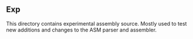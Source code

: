 ## Exp

This directory contains experimental assembly source.
Mostly used to test new additions and changes to the ASM parser
and assembler.

